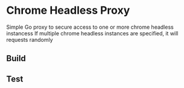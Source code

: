 
# Chrome Headless Proxy

Simple Go proxy to secure access to one or more chrome headless instancess
If multiple chrome headless instances are specified, it will requests randomly

## Build


## Test


